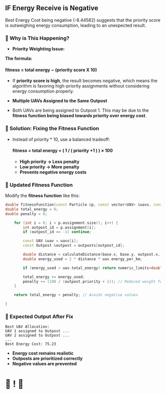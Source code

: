 ## IF Energy Receive is Negative

Best Energy Cost being negative (-8.44582) suggests that the priority score is outweighing energy consumption, leading to an unexpected result.

### 🔹 Why is This Happening?

- **Priority Weighting Issue:**

**The formula:**

#### **fitness = total energy − (priority score X 10)**

- If **priority score is high**, the result becomes negative, which means the algorithm is favoring high-priority assignments without considering energy consumption properly.
- **Multiple UAVs Assigned to the Same Outpost**

- Both UAVs are being assigned to Outpost 1. This may be due to the **fitness function being biased towards priority over energy cost**.

### 🔹 Solution: Fixing the Fitness Function

- Instead of priority \* 10, use a balanced tradeoff:

  #### fitness = total energy + ( 1 / ( priority +1 ) ) × 100

  - **High priority → Less penalty**
  - **Low priority → More penalty**
  - **Prevents negative energy costs**

### 🔧 Updated Fitness Function

Modify the **fitness function** like this:

```cpp
double fitnessFunction(const Particle &p, const vector<UAV> &uavs, const vector<Outpost> &outposts, const BaseStation &base) {
double total_energy = 0;
double penalty = 0;

    for (int i = 0; i < p.assignment.size(); i++) {
        int outpost_id = p.assignment[i];
        if (outpost_id == -1) continue;

        const UAV &uav = uavs[i];
        const Outpost &outpost = outposts[outpost_id];

        double distance = calculateDistance(base.x, base.y, outpost.x, outpost.y);
        double energy_used = 2 * distance * uav.energy_per_km;

        if (energy_used > uav.total_energy) return numeric_limits<double>::max();

        total_energy += energy_used;
        penalty += (100 / (outpost.priority + 1)); // Reduced weight for high-priority outposts
    }

    return total_energy + penalty; // Avoids negative values

}
```

### 🔹 Expected Output After Fix

```vbnet
Best UAV Allocation:
UAV 1 assigned to Outpost ...
UAV 2 assigned to Outpost ...
...
Best Energy Cost: 75.23
```

- **Energy cost remains realistic**
- **Outposts are prioritized correctly**
- **Negative values are prevented**

# 🚀 ! 🚀
